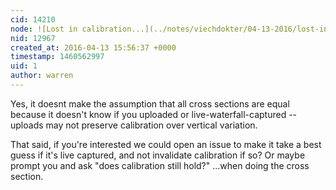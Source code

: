 ```yaml
---
cid: 14210
node: ![Lost in calibration...](../notes/viechdokter/04-13-2016/lost-in-calibration)
nid: 12967
created_at: 2016-04-13 15:56:37 +0000
timestamp: 1460562997
uid: 1
author: warren
---
```


Yes, it doesnt make the assumption that all cross sections are equal because it doesn't know if you uploaded or live-waterfall-captured -- uploads may not preserve calibration over vertical variation. 

That said, if you're interested we could open an issue to make it take a best guess if it's live captured, and not invalidate calibration if so? Or maybe prompt you and ask "does calibration still hold?" ...when doing the cross section. 